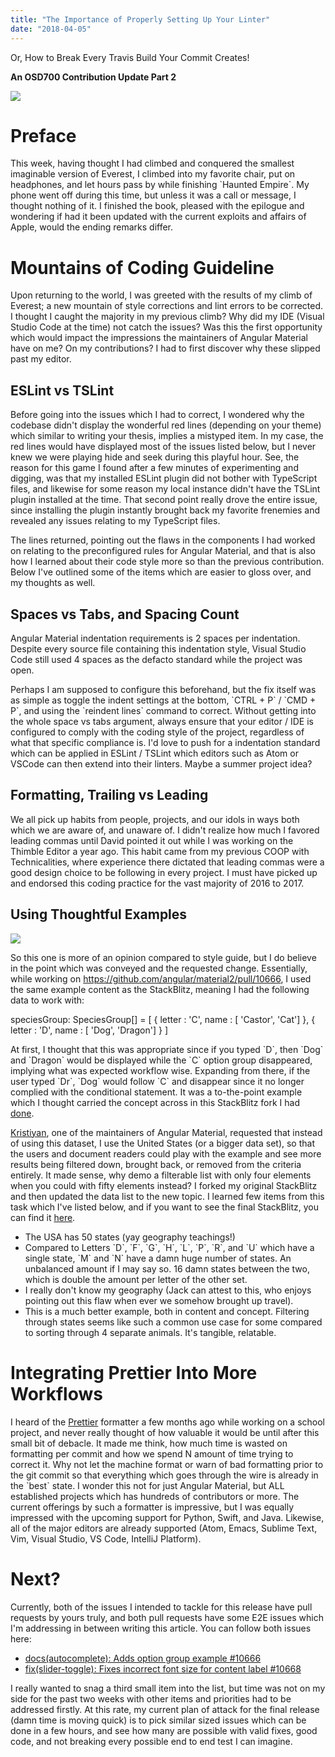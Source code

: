 ```yaml
---
title: "The Importance of Properly Setting Up Your Linter"
date: "2018-04-05"
---
```


Or, How to Break Every Travis Build Your Commit Creates!

**An OSD700 Contribution Update Part 2**

[![](https://images.unsplash.com/photo-1471940393269-df205607fb2a?ixlib=rb-0.3.5&ixid=eyJhcHBfaWQiOjEyMDd9&s=3063610257d9a5afe117170bb5029c89&auto=format&fit=crop&w=2550&q=80)](https://unsplash.com/@larisabirta)

# Preface

This week, having thought I had climbed and conquered the smallest imaginable version of Everest, I climbed into my favorite chair, put on headphones, and let hours pass by while finishing \`Haunted Empire\`. My phone went off during this time, but unless it was a call or message, I thought nothing of it. I finished the book, pleased with the epilogue and wondering if had it been updated with the current exploits and affairs of Apple, would the ending remarks differ.

# Mountains of Coding Guideline

Upon returning to the world, I was greeted with the results of my climb of Everest; a new mountain of style corrections and lint errors to be corrected. I thought I caught the majority in my previous climb? Why did my IDE (Visual Studio Code at the time) not catch the issues? Was this the first opportunity which would impact the impressions the maintainers of Angular Material have on me? On my contributions? I had to first discover why these slipped past my editor.

## ESLint vs TSLint

Before going into the issues which I had to correct, I wondered why the codebase didn't display the wonderful red lines (depending on your theme) which similar to writing your thesis, implies a mistyped item. In my case, the red lines would have displayed most of the issues listed below, but I never knew we were playing hide and seek during this playful hour. See, the reason for this game I found after a few minutes of experimenting and digging, was that my installed ESLint plugin did not bother with TypeScript files, and likewise for some reason my local instance didn't have the TSLint plugin installed at the time. That second point really drove the entire issue, since installing the plugin instantly brought back my favorite frenemies and revealed any issues relating to my TypeScript files.

The lines returned, pointing out the flaws in the components I had worked on relating to the preconfigured rules for Angular Material, and that is also how I learned about their code style more so than the previous contribution. Below I've outlined some of the items which are easier to gloss over, and my thoughts as well.

## Spaces vs Tabs, and Spacing Count

Angular Material indentation requirements is 2 spaces per indentation. Despite every source file containing this indentation style, Visual Studio Code still used 4 spaces as the defacto standard while the project was open.

Perhaps I am supposed to configure this beforehand, but the fix itself was as simple as toggle the indent settings at the bottom, \`CTRL + P\` / \`CMD + P\`, and using the \`reindent lines\` command to correct. Without getting into the whole space vs tabs argument, always ensure that your editor / IDE is configured to comply with the coding style of the project, regardless of what that specific compliance is. I'd love to push for a indentation standard which can be applied in ESLint / TSLint which editors such as Atom or VSCode can then extend into their linters. Maybe a summer project idea?

## Formatting, Trailing vs Leading

We all pick up habits from people, projects, and our idols in ways both which we are aware of, and unaware of. I didn't realize how much I favored leading commas until David pointed it out while I was working on the Thimble Editor a year ago. This habit came from my previous COOP with Technicalities, where experience there dictated that leading commas were a good design choice to be following in every project. I must have picked up and endorsed this coding practice for the vast majority of 2016 to 2017.

## Using Thoughtful Examples

[![](https://images.unsplash.com/photo-1500021804447-2ca2eaaaabeb?ixlib=rb-0.3.5&ixid=eyJhcHBfaWQiOjEyMDd9&s=510608b1165db1e48889a8a059dd5d1e&auto=format&fit=crop&w=2550&q=80)](https://unsplash.com/@the_roaming_platypus)

So this one is more of an opinion compared to style guide, but I do believe in the point which was conveyed and the requested change. Essentially, while working on https://github.com/angular/material2/pull/10666, I used the same example content as the StackBlitz, meaning I had the following data to work with:

speciesGroup: SpeciesGroup\[\] = \[
    {
      letter : 'C',
      name : \[ 'Castor', 'Cat'\]
    },
    {
      letter : 'D',
      name : \[ 'Dog', 'Dragon'\]
    }
 \]

At first, I thought that this was appropriate since if you typed \`D\`, then \`Dog\` and \`Dragon\` would be displayed while the \`C\` option group disappeared, implying what was expected workflow wise. Expanding from there, if the user typed \`Dr\`, \`Dog\` would follow \`C\` and disappear since it no longer complied with the conditional statement. It was a to-the-point example which I thought carried the concept across in this StackBlitz fork I had [done](https://stackblitz.com/edit/angular-smg2xm?file=app/app.component.ts).

[Kristiyan](https://github.com/crisbeto), one of the maintainers of Angular Material, requested that instead of using this dataset, I use the United States (or a bigger data set), so that the users and document readers could play with the example and see more results being filtered down, brought back, or removed from the criteria entirely. It made sense, why demo a filterable list with only four elements when you could with fifty elements instead? I forked my original StackBlitz and then updated the data list to the new topic. I learned few items from this task which I've listed below, and if you want to see the final StackBlitz, you can find it [here](https://stackblitz.com/edit/angular-hb3sdt?file=app%2Fapp.component.ts).

- The USA has 50 states (yay geography teachings!)
- Compared to Letters \`D\`, \`F\`, \`G\`, \`H\`, \`L\`, \`P\`, \`R\`, and \`U\` which have a single state, \`M\` and \`N\` have a damn huge number of states. An unbalanced amount if I may say so. 16 damn states between the two, which is double the amount per letter of the other set.
- I really don't know my geography (Jack can attest to this, who enjoys pointing out this flaw when ever we somehow brought up travel).
- This is a much better example, both in content and concept. Filtering through states seems like such a common use case for some compared to sorting through 4 separate animals. It's tangible, relatable.

# Integrating Prettier Into More Workflows

I heard of the [Prettier](https://github.com/prettier/prettier/) formatter a few months ago while working on a school project, and never really thought of how valuable it would be until after this small bit of debacle. It made me think, how much time is wasted on formatting per commit and how we spend N amount of time trying to correct it. Why not let the machine format or warn of bad formatting prior to the git commit so that everything which goes through the wire is already in the \`best\` state. I wonder this not for just Angular Material, but ALL established projects which has hundreds of contributors or more. The current offerings by such a formatter is impressive, but I was equally impressed with the upcoming support for Python, Swift, and Java. Likewise, all of the major editors are already supported (Atom, Emacs, Sublime Text, Vim, Visual Studio, VS Code, IntelliJ Platform).

# Next?

Currently, both of the issues I intended to tackle for this release have pull requests by yours truly, and both pull requests have some E2E issues which I'm addressing in between writing this article. You can follow both issues here:

- [docs(autocomplete): Adds option group example #10666](https://github.com/angular/material2/pull/10666)
- [fix(slider-toggle): Fixes incorrect font size for content label #10668](https://github.com/angular/material2/pull/10668)

I really wanted to snag a third small item into the list, but time was not on my side for the past two weeks with other items and priorities had to be addressed firstly. At this rate, my current plan of attack for the final release (damn time is moving quick) is to pick similar sized issues which can be done in a few hours, and see how many are possible with valid fixes, good code, and not breaking every possible end to end test I can imagine.
